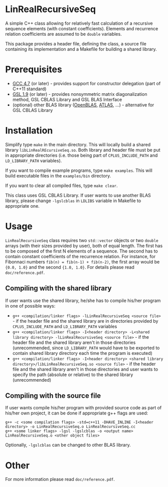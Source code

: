 LinRealRecursiveSeq
===================

A simple C++ class allowing for relatively fast calculation of a recursive sequence elements (with constant coefficients). Elements and recurrence relation coefficients are assumed to be `double` variables.

This package provides a header file, defining the class, a source file containing its implementation and a Makefile for building a shared library.

# Prerequisites

* [GCC 4.7](http://gcc.gnu.org/) (or later) - provides support for constructor delegation (part of C++11 standard)
* [GSL 1.9](http://www.gnu.org/software/gsl/) (or later) - provides nonsymmetric matrix diagonalization method, GSL CBLAS Library and GSL BLAS Interface
* (optional) other BLAS library ([OpenBLAS](http://www.openblas.net/), [ATLAS](http://math-atlas.sourceforge.net/), ...) - alternative for GSL CBLAS Library

# Installation

Simplify type `make` in the main directory. This will locally build a shared library `libLinRealREcursiveSeq.so`. Both library and header file must be put in appropriate directories (i.e. those being part of `CPLUS_INCLUDE_PATH` and `LD_LIBRARY_PATH` variables).

If you want to compile example programs, type `make examples`. This will build executable files in the `examples/bin` directory.

If you want to clear all compiled files, type `make clear`.

This class uses GSL CBLAS Library. If user wants to use another BLAS library, please change `-lgslcblas` in `LDLIBS` variable in Makefile to appropriate one.

# Usage

`LinRealRecursiveSeq` class requires two `std::vector` objects or two `double` arrays (with their sizes provided by user), both of equal length. The first has to be composed of the first N elements of a sequence. The second has to contain constant coefficients of the recurrence relation. For instance, for Fibonnaci numbers `fib(n) = fib(n-1) + fib(n-2)`, the first array would be `{0.0, 1.0}` and the second `{1.0, 1.0}`. For details please read `doc/reference.pdf`.

## Compiling with the shared library

If user wants use the shared library, he/she has to compile his/her program in one of possible ways:
* `g++ <compilation/linker flags> -lLinRealRecursiveSeq <source file>` - if the header file and the shared library are in directories provided by `CPLUS_INCLUDE_PATH` and `LD_LIBRARY_PATH` variables
* `g++ <compilation/linker flags> -I<header directory> -L<shared library directory> -lLinRealRecursiveSeq <source file>` - if the header file and the shared library aren't in those directories (unrecommended, since `LD_LIBRARY_PATH` would have to be exported to contain shared library directory each time the program is executed)
* `g++ <compilation/linker flags> -I<header directory> <shared library directory>/libLinRealRecursiveSeq.so <source file>` - if the header file and the shared library aren't in those directories and user wants to specify the path (absolute or relative) to the shared library (unrecommended)

## Compiling with the source file

If user wants compile his/her program with provided source code as part of his/her own project, it can be done if appropriate g++ flags are used:

```
g++ -c <some compilation flags> -std=c++11 -DHAVE_INLINE -I<header directory> -o LinRealRecursiveSeq.o LinRealRecursiveSeq.cc
g++ <some linker flags> -lgsl -lgslcblas -o <output name> LinRealRecursiveSeq.o <other object files>
```
Optionally, `-lgslcblas` can be changed to other BLAS library.

# Other

For more information please read `doc/reference.pdf`.
